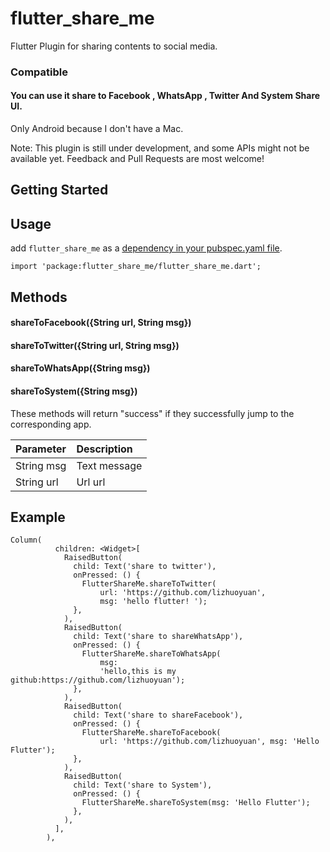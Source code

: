 # flutter_share_me
Flutter Plugin for sharing contents to social media.

### Compatible
#### You can use it share to Facebook , WhatsApp , Twitter And System Share UI. 

Only Android because I don't have a Mac. <br/>

Note: This plugin is still under development, and some APIs might not be available yet. Feedback and Pull Requests are most welcome!
## Getting Started

## Usage

add `flutter_share_me` as a [dependency in your pubspec.yaml file](https://flutter.io/platform-plugins/).

```
import 'package:flutter_share_me/flutter_share_me.dart';
```

## Methods

#### shareToFacebook({String url, String msg})
#### shareToTwitter({String url, String msg})
#### shareToWhatsApp({String msg})
#### shareToSystem({String msg})

These methods will return "success" if they successfully jump to the corresponding app.

| Parameter  | Description  |
| :------------ | :------------ |
| String msg  | Text message  |
| String url  | Url url  |


## Example
```
Column(
          children: <Widget>[
            RaisedButton(
              child: Text('share to twitter'),
              onPressed: () {
                FlutterShareMe.shareToTwitter(
                    url: 'https://github.com/lizhuoyuan',
                    msg: 'hello flutter! ');
              },
            ),
            RaisedButton(
              child: Text('share to shareWhatsApp'),
              onPressed: () {
                FlutterShareMe.shareToWhatsApp(
                    msg:
                    'hello,this is my github:https://github.com/lizhuoyuan');
              },
            ),
            RaisedButton(
              child: Text('share to shareFacebook'),
              onPressed: () {
                FlutterShareMe.shareToFacebook(
                    url: 'https://github.com/lizhuoyuan', msg: 'Hello Flutter');
              },
            ),
            RaisedButton(
              child: Text('share to System'),
              onPressed: () {
                FlutterShareMe.shareToSystem(msg: 'Hello Flutter');
              },
            ),
          ],
        ),
```


